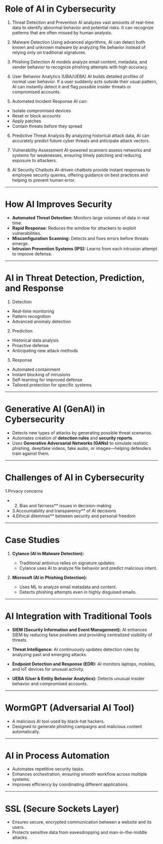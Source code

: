  # Role of AI in Cybersecurity

 1. Threat Detection and Prevention
AI analyzes vast amounts of real-time data to identify abnormal behavior and potential risks. It can recognize patterns that are often missed by human analysts.

 2. Malware Detection
Using advanced algorithms, AI can detect both known and unknown malware by analyzing file behavior instead of relying only on traditional signatures.

 3. Phishing Detection
AI models analyze email content, metadata, and sender behavior to recognize phishing attempts with high accuracy.

 4. User Behavior Analytics (UBA/UEBA)
AI builds detailed profiles of normal user behavior. If a user suddenly acts outside their usual pattern, AI can instantly detect it and flag possible insider threats or compromised accounts.

 5. Automated Incident Response
AI can:
- Isolate compromised devices
- Reset or block accounts
- Apply patches
- Contain threats before they spread

 6. Predictive Threat Analysis
By analyzing historical attack data, AI can accurately predict future cyber threats and anticipate attack vectors.

 7. Vulnerability Assessment
AI-powered scanners assess networks and systems for weaknesses, ensuring timely patching and reducing exposure to attackers.

 8. AI Security Chatbots
AI-driven chatbots provide instant responses to employee security queries, offering guidance on best practices and helping to prevent human error.

---

# How AI Improves Security

- **Automated Threat Detection:** Monitors large volumes of data in real time.
- **Rapid Response:** Reduces the window for attackers to exploit vulnerabilities.
- **Misconfiguration Scanning:** Detects and fixes errors before threats emerge.
- **Intrusion Prevention Systems (IPS):** Learns from each intrusion attempt to improve defense.

---

# AI in Threat Detection, Prediction, and Response

1. Detection
- Real-time monitoring
- Pattern recognition
- Advanced anomaly detection

2. Prediction
- Historical data analysis
- Proactive defense
- Anticipating new attack methods

3. Response
- Automated containment
- Instant blocking of intrusions
- Self-learning for improved defense
- Tailored protection for specific systems

---

# Generative AI (GenAI) in Cybersecurity

- Detects new types of attacks by generating possible threat scenarios.
- Automates creation of **detection rules** and **security reports**.
- Uses **Generative Adversarial Networks (GANs)** to simulate realistic phishing, deepfake videos, fake audio, or images—helping defenders train against them.

---

# Challenges of AI in Cybersecurity
  1.Privacy concerns
- 2. Bias and fairness** issues in decision-making
- 3.Accountability and transparency** of AI decisions
- 4.Ethical dilemmas** between security and personal freedom

---

# Case Studies

1. **Cylance (AI in Malware Detection):**
   - Traditional antivirus relies on signature updates.
   - Cylance uses AI to analyze file behavior and predict malicious intent.

2. **Microsoft (AI in Phishing Detection):**
   - Uses ML to analyze email metadata and content.
   - Detects phishing attempts even in highly disguised emails.

---

# AI Integration with Traditional Tools

- **SIEM (Security Information and Event Management):**
  AI enhances SIEM by reducing false positives and providing centralized visibility of threats.

- **Threat Intelligence:**
  AI continuously updates detection rules by analyzing past and emerging attacks.

- **Endpoint Detection and Response (EDR):**
  AI monitors laptops, mobiles, and IoT devices for unusual activity.

- **UEBA (User & Entity Behavior Analytics):**
  Detects unusual insider behavior and compromised accounts.

---

# WormGPT (Adversarial AI Tool)

- A malicious AI tool used by black-hat hackers.
- Designed to generate phishing campaigns and malicious content automatically.

---

# AI in Process Automation

- Automates repetitive security tasks.
- Enhances orchestration, ensuring smooth workflow across multiple systems.
- Improves efficiency by coordinating different applications.

---

# SSL (Secure Sockets Layer)

- Ensures secure, encrypted communication between a website and its users.
- Protects sensitive data from eavesdropping and man-in-the-middle attacks.
